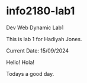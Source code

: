 # info2180-lab1
Dev Web Dynamic Lab1

This is lab 1 for Hadiyah Jones.

Current Date: 15/09/2024

Hello! Hola!

Todays a good day.
